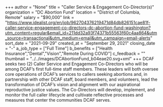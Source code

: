 +++
author = "None"
title = "Caller Service & Engagement Co-Director(s)"
organization = "DC Abortion Fund"
location = "District of Columbia, Remote"
salary = "$90,000"
link = "https://www.idealist.org/en/job/962704376219471d84db826151cae81f-caller-service-engagement-co-directors-dc-abortion-fund-washington?utm_content=regular&email_id=211dd32a93f74371b55563f60c4aa864&utm_source=transactional&utm_medium=email&utm_campaign=email-alerts"
sort_date = "2021-09-29"
created_at = "September 29, 2021"
closing_date = "-"
a_job_type = ["Full Time"]
b_benefits = ["Health Insurance","Dental","Vision","Remote During COVID"]
c_feedback = ""
thumbnail = "../../images/DCAbortionFund_b04eae20.svg+xml"
+++
DCAF seeks two (2) Caller Service and Engagement Co-Directors who will be among DCAF’s first full-time staff members. These leaders will both oversee core operations of DCAF’s services to callers seeking abortions and, in partnership with other DCAF staff, board members, and volunteers, lead the transformation of DCAF’s vision and alignment with our aspirational reproductive justice values. The Co-Directors will develop, implement, and monitor the full caller lifecycle and cultivate reflective processes and measures that center the communities DCAF serves.